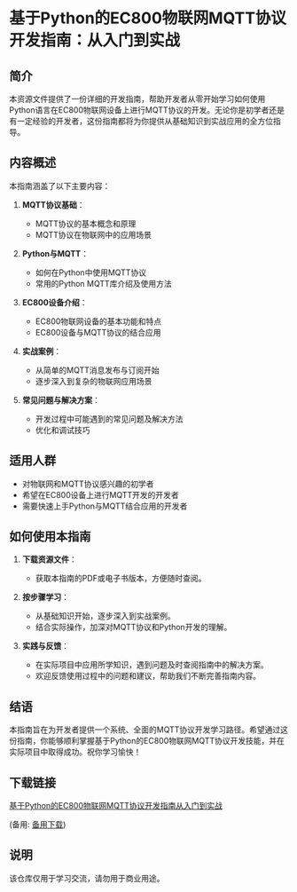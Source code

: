 # 基于Python的EC800物联网MQTT协议开发指南：从入门到实战

## 简介

本资源文件提供了一份详细的开发指南，帮助开发者从零开始学习如何使用Python语言在EC800物联网设备上进行MQTT协议的开发。无论你是初学者还是有一定经验的开发者，这份指南都将为你提供从基础知识到实战应用的全方位指导。

## 内容概述

本指南涵盖了以下主要内容：

1. **MQTT协议基础**：
   - MQTT协议的基本概念和原理
   - MQTT协议在物联网中的应用场景

2. **Python与MQTT**：
   - 如何在Python中使用MQTT协议
   - 常用的Python MQTT库介绍及使用方法

3. **EC800设备介绍**：
   - EC800物联网设备的基本功能和特点
   - EC800设备与MQTT协议的结合应用

4. **实战案例**：
   - 从简单的MQTT消息发布与订阅开始
   - 逐步深入到复杂的物联网应用场景

5. **常见问题与解决方案**：
   - 开发过程中可能遇到的常见问题及解决方法
   - 优化和调试技巧

## 适用人群

- 对物联网和MQTT协议感兴趣的初学者
- 希望在EC800设备上进行MQTT开发的开发者
- 需要快速上手Python与MQTT结合应用的开发者

## 如何使用本指南

1. **下载资源文件**：
   - 获取本指南的PDF或电子书版本，方便随时查阅。

2. **按步骤学习**：
   - 从基础知识开始，逐步深入到实战案例。
   - 结合实际操作，加深对MQTT协议和Python开发的理解。

3. **实践与反馈**：
   - 在实际项目中应用所学知识，遇到问题及时查阅指南中的解决方案。
   - 欢迎反馈使用过程中的问题和建议，帮助我们不断完善指南内容。

## 结语

本指南旨在为开发者提供一个系统、全面的MQTT协议开发学习路径。希望通过这份指南，你能够顺利掌握基于Python的EC800物联网MQTT协议开发技能，并在实际项目中取得成功。祝你学习愉快！

## 下载链接
[基于Python的EC800物联网MQTT协议开发指南从入门到实战](https://pan.quark.cn/s/e5498e29c16d) 

(备用: [备用下载](https://pan.baidu.com/s/1sz-iUt5f8o5V3ApI0noNIQ?pwd=1234))

## 说明

该仓库仅用于学习交流，请勿用于商业用途。
